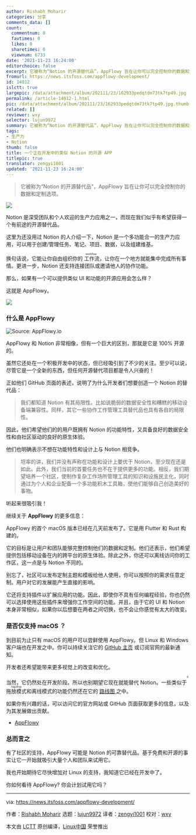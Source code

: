 ```yaml
---
author: Rishabh Moharir
categories: 分享
comments_data: []
count:
  commentnum: 0
  favtimes: 0
  likes: 0
  sharetimes: 0
  viewnum: 6733
date: '2021-11-23 16:24:00'
editorchoice: false
excerpt: 它被称为“Notion 的开源替代品”，AppFlowy 旨在让你可以完全控制你的数据和定制选项。
fromurl: https://news.itsfoss.com/appflowy-development/
id: 14012
islctt: true
largepic: /data/attachment/album/202111/23/162933pedqtdm73tk7tp49.jpg
permalink: /article-14012-1.html
pic: /data/attachment/album/202111/23/162933pedqtdm73tk7tp49.jpg.thumb.jpg
related: []
reviewer: wxy
selector: lujun9972
summary: 它被称为“Notion 的开源替代品”，AppFlowy 旨在让你可以完全控制你的数据和定制选项。
tags:
- 生产力
- Notion
thumb: false
title: 一个正在开发中的类似 Notion 的开源 APP
titlepic: true
translator: zengyi1001
updated: '2021-11-23 16:24:00'
---
```



> 
> 它被称为“Notion 的开源替代品”，AppFlowy 旨在让你可以完全控制你的数据和定制选项。
> 
> 
> 


![](/data/attachment/album/202111/23/162933pedqtdm73tk7tp49.jpg)


Notion 是深受团队和个人欢迎的生产力应用之一，而现在我们似乎有希望获得一个有前途的开源替代品。


这里为还没用过 Notion 的人介绍一下，Notion 是一个多功能合一的生产力应用，可以用于创建/管理任务、笔记、项目、数据，以及组建维基。


换句话说，它能让你自由组织你的<ruby> 工作流 <rt>  workflow </rt></ruby>，让你在一个地方就能集中完成所有事情。更进一步，Notion 还支持连接团队或邀请他人的协作功能。


那么，如果有一个可以提供类似 UI 和功能的开源应用会怎么样？


这就是 AppFlowy。


![](/data/attachment/album/202111/23/162421he83atti25ya8zxr.png)


### 什么是 AppFlowy


![Source: AppFlowy.io](/data/attachment/album/202111/23/162422n2ex16ujxk6escwe.png)


AppFlowy 和 Notion 非常相像，但有一个巨大的区别，那就是它是 100% 开源的。


虽然它还处在一个积极开发中的状态，但已经吸引到了不少的关注。至少可以说，尽管它是一个全新的东西，但任何开源替代项目都是令人兴奋的！


正如他们 GitHub 页面的表述，说明了为什么开发者们想要创造一个 Notion 的替代品：



> 
> 我们都知道 Notion 有其局限性。比如说脆弱的数据安全性和糟糕的移动设备端兼容性。同样，其它一些协作工作管理工具替代品也具有各自的局限性。
> 
> 
> 


因此，他们希望他们的的用户既拥有 Notion 的功能特性，又具备良好的数据安全性和由社区驱动的良好的原生体验。


他们也明确表示不想在功能特性和设计上与 Notion 相竞争。



> 
> 坦率的讲，我们并没有声称在功能和设计上要优于 Notion，至少现在还是如此。此外，我们当前的首要任务也不在于提供更多的功能。相反，我们期望培养一个社区，使制作复杂工作场所管理工具的知识和设施民主化，同时通过为个人和企业配备一个多功能积木工具箱，使他们能够自己创造美好的事物。
> 
> 
> 


听起来很吸引我！


继续关于 **AppFlowy** 的更多信息：


AppFlowy 的首个 macOS 版本已经在几天前发布了。它是用 Flutter 和 Rust 构建的。


它的目标是让用户和团队能够完整控制他们的数据和定制。他们还表示，他们希望提供包括移动设备在内的跨平台的原生体验。除此之外，你还可以离线访问你的工作区，这一点是与 Notion 不同的。


别忘了，社区可以发布定制主题和模板给他人使用，你可以按照你的需求任意定制。用户对它的发展能产生直接的影响。


它还将支持插件以扩展应用的功能。因此，即使你不具有任何编程经验，你也仍然可以选择使用这些插件来增强你工作空间的功能。并且，由于它的 UI 和 Notion 本身非常相似，如果你以后想要在两者之间切换，也不会让你感觉有太大的改变。


### 是否仅支持 macOS ？


到目前为止只有 macOS 的用户可以尝鲜使用 AppFlowy。但 Linux 和 Windows 客户端也在开发之中。你可以持续关注它的 [GitHub 主页](https://github.com/AppFlowy-IO/appflowy) 或订阅官网的最新通知。


开发者还希望能带来更多视觉上的改变和优化。


当然，它仍然处在开发阶段。所以也别期望它现在就能替代 Notion。一些类似于<ruby> 拖放模式 <rt>  drag/drop </rt> <ruby>  和离线模式的功能仍然还在它的  <a href="https://trello.com/b/NCyXCXXh/appflowy-roadmap">   路线图  </a>  之中。 </ruby></ruby>


如果你有兴趣的话，可以访问它的官方网站或 GitHub 页面获取更多的信息，以及为其发展做出贡献。


* [AppFlowy](https://www.appflowy.io)


### 总而言之


有了社区的支持，AppFlowy 可能是 Notion 的可靠替代品。基于免费和开源的事实让它一开始就吸引大量个人和团队来试用它。


我也开始期待它尽快增加对 Linux 的支持，我知道它已经在开发中了。


你如何看待 AppFlowy? 你会计划试用它吗？




---


via: <https://news.itsfoss.com/appflowy-development/>


作者：[Rishabh Moharir](https://news.itsfoss.com/author/rishabh/) 选题：[lujun9972](https://github.com/lujun9972) 译者：[zengyi1001](https://github.com/zengyi1001) 校对：[wxy](https://github.com/wxy)


本文由 [LCTT](https://github.com/LCTT/TranslateProject) 原创编译，[Linux中国](https://linux.cn/) 荣誉推出